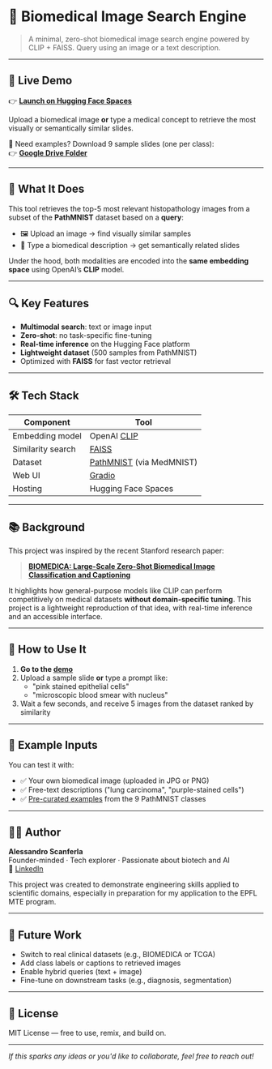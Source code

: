# 🧬 Biomedical Image Search Engine

> A minimal, zero-shot biomedical image search engine powered by CLIP + FAISS. Query using an image or a text description.

---

## 🚀 Live Demo

👉 [**Launch on Hugging Face Spaces**](https://huggingface.co/spaces/Scnf/biomedica-search)

Upload a biomedical image **or** type a medical concept to retrieve the most visually or semantically similar slides.

📁 Need examples? Download 9 sample slides (one per class):  
👉 [**Google Drive Folder**](https://drive.google.com/drive/folders/1eCWP_UnL2etBhWhtAKVr1YHSNolkIIRI?usp=sharing)

---

## 🧠 What It Does

This tool retrieves the top-5 most relevant histopathology images from a subset of the **PathMNIST** dataset based on a **query**:

- 🖼 Upload an image → find visually similar samples
- 💬 Type a biomedical description → get semantically related slides

Under the hood, both modalities are encoded into the **same embedding space** using OpenAI’s **CLIP** model.

---

## 🔍 Key Features

- **Multimodal search**: text or image input
- **Zero-shot**: no task-specific fine-tuning
- **Real-time inference** on the Hugging Face platform
- **Lightweight dataset** (500 samples from PathMNIST)
- Optimized with **FAISS** for fast vector retrieval

---

## 🛠️ Tech Stack

| Component        | Tool                         |
|------------------|-------------------------------|
| Embedding model  | OpenAI [CLIP](https://openai.com/research/clip)         |
| Similarity search| [FAISS](https://github.com/facebookresearch/faiss)      |
| Dataset          | [PathMNIST](https://medmnist.com/) (via MedMNIST)       |
| Web UI           | [Gradio](https://www.gradio.app/)                       |
| Hosting          | Hugging Face Spaces           |

---

## 📚 Background

This project was inspired by the recent Stanford research paper:

> **[BIOMEDICA: Large-Scale Zero-Shot Biomedical Image Classification and Captioning]([https://arxiv.org/abs/2311.17088](https://minwoosun.github.io/biomedica-website/))**

It highlights how general-purpose models like CLIP can perform competitively on medical datasets **without domain-specific tuning**. This project is a lightweight reproduction of that idea, with real-time inference and an accessible interface.

---

## 🧪 How to Use It

1. **Go to the [demo](https://huggingface.co/spaces/Scnf/biomedica-search)**
2. Upload a sample slide **or** type a prompt like:
   - "pink stained epithelial cells"
   - "microscopic blood smear with nucleus"
3. Wait a few seconds, and receive 5 images from the dataset ranked by similarity

---

## 📁 Example Inputs

You can test it with:

- ✅ Your own biomedical image (uploaded in JPG or PNG)
- ✅ Free-text descriptions ("lung carcinoma", "purple-stained cells")
- ✅ [Pre-curated examples](https://drive.google.com/drive/folders/1eCWP_UnL2etBhWhtAKVr1YHSNolkIIRI?usp=sharing) from the 9 PathMNIST classes

---

## 👨‍🔬 Author

**Alessandro Scanferla**  
Founder-minded · Tech explorer · Passionate about biotech and AI  
💼 [LinkedIn](https://www.linkedin.com/in/alessandroscanferla-/)

This project was created to demonstrate engineering skills applied to scientific domains, especially in preparation for my application to the EPFL MTE program.

---

## 🧩 Future Work

- Switch to real clinical datasets (e.g., BIOMEDICA or TCGA)
- Add class labels or captions to retrieved images
- Enable hybrid queries (text + image)
- Fine-tune on downstream tasks (e.g., diagnosis, segmentation)

---

## 📜 License

MIT License — free to use, remix, and build on.

---

_If this sparks any ideas or you'd like to collaborate, feel free to reach out!_

